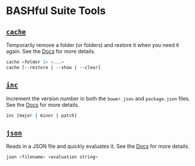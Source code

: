 # BASHful Suite Tools

## [`cache`](./cache.md)

Temporarily remove a folder (or folders) and restore it when you need it again. 
See the [Docs](./cache.md) for more details.

```sh
cache <folder 1> <...>
cache [--restore | --show | --clear]
```


## [`inc`](./inc.md)

Increment the version number in both the `bower.json` and `package.json` files.
See the [Docs](./inc.md) for more details.

```sh
inc [major | minor | patch]
```


## [`json`](./json.md)

Reads in a JSON file and quickly evaluates it. 
See the [Docs](./json.md) for more details.

```sh
json <filename> <evaluation string>
```